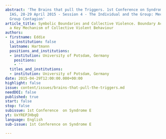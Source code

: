 ```yaml
---
abstract: 'The Brains that pull the Triggers. 1st Conference on Syndrome E, Paris
  IAS, 28-29 April 2015 - Session 4 - The Individual and the Group: Mechanisms of
  Group Contagion'
article_title: Symbolic Boundaries and Collective Violence. Boundary Activation as
  a Key Mechanism of Collective Violent Behaviour
authors:
- firstname: Eddie
  is_institution: false
  lastname: Hartmann
  positions_and_institutions:
  - institution: University of Potsdam, Germany
    positions:
    - ''
  titles_and_institutions:
  - institution: University of Potsdam, Germany
date: 2015-04-29T12:00:00.000+00:00
highlight: false
issue: content/issues/brains-that-pull-the-triggers.md
needDOI: false
published: true
start: false
stop: false
subissue: 1st Conference  on Syndrome E
yt: UxYREPJHbqQ
language: English
sub-issue: 1st Conference on Syndrome E

---
```

<Youtube yt="UxYREPJHbqQ" caption="Symbolic Boundaries and Collective Violence. Boundary Activation as a Key Mechanism of Collective Violent Behaviour" start="false" stop="false"></Youtube>